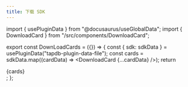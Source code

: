 ```yaml
---
title: 下载 SDK
---
```


import { usePluginData } from "@docusaurus/useGlobalData";
import { DownloadCard } from "/src/components/DownloadCard";

export const DownLoadCards = ({}) => {
  const { sdk: sdkData } = usePluginData("tapdb-plugin-data-file");
  const cards = sdkData.map((cardData) => <DownloadCard {...cardData} />);
  return <div>{cards}</div>;
};

<DownLoadCards />
